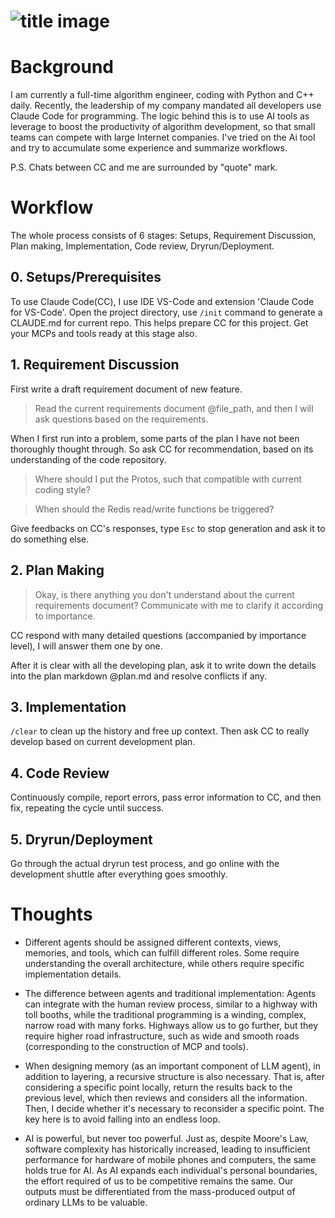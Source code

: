 # ![title image](https://ts3.tc.mm.bing.net/th/id/OIP-C.7tzCKLEvcO7XAbgC_DrDIwHaFj?rs=1&pid=ImgDetMain)

# Background

I am currently a full-time algorithm engineer, coding with Python and C++ daily. Recently, the leadership of my company mandated all developers use Claude Code for programming. The logic behind this is to use AI tools as leverage to boost the productivity of algorithm development, so that small teams can compete with large Internet companies. I've tried on the Ai tool and try to accumulate some experience and summarize workflows.

P.S. Chats between CC and me are surrounded by "quote" mark.


# Workflow

The whole process consists of 6 stages: Setups, Requirement Discussion, Plan making, Implementation, Code review, Dryrun/Deployment.

## 0. Setups/Prerequisites

To use Claude Code(CC), I use IDE VS-Code and extension 'Claude Code for VS-Code'. Open the project directory, use `/init` command to generate a CLAUDE.md for current repo. This helps prepare CC for this project. Get your MCPs and tools ready at this stage also.

## 1. Requirement Discussion

First write a draft requirement document of new feature.

> Read the current requirements document @file_path, and then I will ask questions based on the requirements.

When I first run into a problem, some parts of the plan I have not been thoroughly thought through.
So ask CC for recommendation, based on its understanding of the code repository.

> Where should I put the Protos, such that compatible with current coding style?

> When should the Redis read/write functions be triggered?

Give feedbacks on CC's responses, type `Esc` to stop generation and ask it to do something else.

## 2. Plan Making

> Okay, is there anything you don't understand about the current requirements document? Communicate with me to clarify it according to importance.

CC respond with many detailed questions (accompanied by importance level), I will answer them one by one.

After it is clear with all the developing plan, ask it to write down the details into the plan markdown @plan.md and resolve conflicts if any.

## 3. Implementation

`/clear` to clean up the history and free up context. Then ask CC to really develop based on current development plan.


## 4. Code Review

Continuously compile, report errors, pass error information to CC, and then fix, repeating the cycle until success.


## 5. Dryrun/Deployment

Go through the actual dryrun test process, and go online with the development shuttle after everything goes smoothly.


# Thoughts

- Different agents should be assigned different contexts, views, memories, and tools, which can fulfill different roles. Some require understanding the overall architecture, while others require specific implementation details.

- The difference between agents and traditional implementation: Agents can integrate with the human review process, similar to a highway with toll booths, while the traditional programming is a winding, complex, narrow road with many forks. Highways allow us to go further, but they require higher road infrastructure, such as wide and smooth roads (corresponding to the construction of MCP and tools).

- When designing memory (as an important component of LLM agent), in addition to layering, a recursive structure is also necessary. That is, after considering a specific point locally, return the results back to the previous level, which then reviews and considers all the information. Then, I decide whether it's necessary to reconsider a specific point. The key here is to avoid falling into an endless loop.

- AI is powerful, but never too powerful. Just as, despite Moore's Law, software complexity has historically increased, leading to insufficient performance for hardware of mobile phones and computers, the same holds true for AI. As AI expands each individual's personal boundaries, the effort required of us to be competitive remains the same. Our outputs must be differentiated from the mass-produced output of ordinary LLMs to be valuable.
